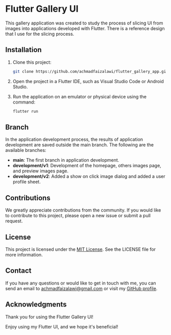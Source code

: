 # Flutter Gallery UI

This gallery application was created to study the process of slicing UI from images into applications developed with Flutter. There is a reference design that I use for the slicing process.

## Installation

1. Clone this project:

   ```bash
   git clone https://github.com/achmadfaizalawi/flutter_gallery_app.git

2. Open the project in a Flutter IDE, such as Visual Studio Code or Android Studio.

3. Run the application on an emulator or physical device using the command:
   ```bash
   flutter run

## Branch

In the application development process, the results of application development are saved outside the main branch. The following are the available branches:
- **main**: The first branch in application development.
- **development/v1**: Development of the homepage, others images page, and preview images page.
- **development/v2**: Added a show on click image dialog and added a user profile sheet.

## Contributions
We greatly appreciate contributions from the community. If you would like to contribute to this project, please open a new issue or submit a pull request.

## License
This project is licensed under the [MIT License](https://github.com/achmadfaizalawi/flutter_gallery_app/blob/main/LICENSE). See the LICENSE file for more information.

## Contact
If you have any questions or would like to get in touch with me, you can send an email to achmadfaizalawi@gmail.com or visit my [GitHub profile](https://github.com/achmadfaizalawi).

## Acknowledgments
Thank you for using the Flutter Gallery UI!

Enjoy using my Flutter UI, and we hope it's beneficial!
